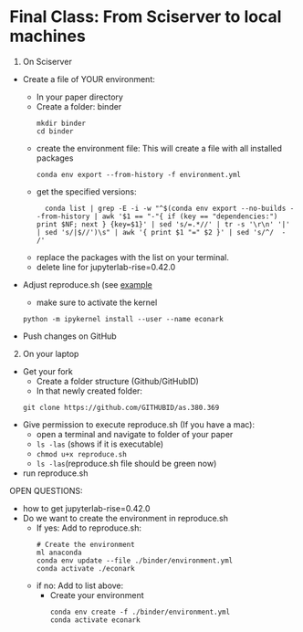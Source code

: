 # Final Class: From Sciserver to local machines

1. On Sciserver
- Create a file of YOUR environment:
    - In your paper directory
    - Create a folder: binder 
        ```
        mkdir binder
        cd binder
        ```
    - create the environment file: This will create a file with all installed packages
        ```
        conda env export --from-history -f environment.yml
        ```
    - get the specified versions:
      ```
        conda list | grep -E -i -w "^$(conda env export --no-builds --from-history | awk '$1 == "-"{ if (key == "dependencies:") print $NF; next } {key=$1}' | sed 's/=.*//' | tr -s '\r\n' '|' | sed 's/|$//')\s" | awk '{ print $1 "=" $2 }' | sed 's/^/  - /'
      ```
    - replace the packages with the list on your terminal.
    - delete line for jupyterlab-rise=0.42.0

- Adjust reproduce.sh (see [example](../../contrib/AMonninger/Paper_Rescheduled/reproduce.sh)
    - make sure to activate the kernel
    ```
    python -m ipykernel install --user --name econark
    ```
- Push changes on GitHub

2. On your laptop
- Get your fork
    - Create a folder structure (Github/GitHubID)
    - In that newly created folder:
    ```
    git clone https://github.com/GITHUBID/as.380.369
    ```
- Give permission to execute reproduce.sh (If you have a mac):
    - open a terminal and navigate to folder of your paper
    - ```ls -las``` (shows if it is executable)
    - ```chmod u+x reproduce.sh ```
    - ```ls -las```(reproduce.sh file should be green now)
- run reproduce.sh

OPEN QUESTIONS:
- how to get jupyterlab-rise=0.42.0
- Do we want to create the environment in reproduce.sh
  - If yes: Add to reproduce.sh:
    ```
    # Create the environment
    ml anaconda
    conda env update --file ./binder/environment.yml
    conda activate ./econark
    ```
  - if no: Add to list above:
    - Create your environment
      ```
      conda env create -f ./binder/environment.yml
      conda activate econark
      ```
